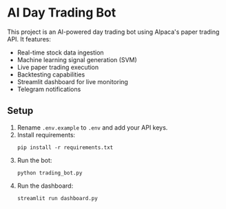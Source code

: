 # AI Day Trading Bot

This project is an AI-powered day trading bot using Alpaca's paper trading API. It features:

- Real-time stock data ingestion
- Machine learning signal generation (SVM)
- Live paper trading execution
- Backtesting capabilities
- Streamlit dashboard for live monitoring
- Telegram notifications

## Setup

1. Rename `.env.example` to `.env` and add your API keys.
2. Install requirements:
   ```
   pip install -r requirements.txt
   ```
3. Run the bot:
   ```
   python trading_bot.py
   ```
4. Run the dashboard:
   ```
   streamlit run dashboard.py
   ```
